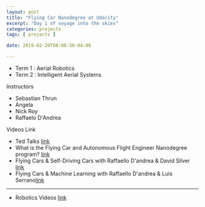 ```yaml
---
layout: post
title: "Flying Car Nanodegree at Udacity"
excerpt: "Day 1 of voyage into the skies"
categories: projects
tags: [ projects ]

date: 2019-02-20T08:08:50-04:00

---
```


* Term 1 : Aerial Robotics
* Term 2 : Intelligent Aerial Systems

Instructors
* Sebastian Thrun
* Angela
* Nick Roy
* Raffaelo D'Andrea


Videos Link
* Ted Talks [link](https://www.ted.com/talks/raffaello_d_andrea_the_astounding_athletic_power_of_quadcopters?language=en) 
* What is the Flying Car and Autonomous Flight Engineer Nanodegree program? [link](https://www.youtube.com/watch?v=kuNEtnVnTGE&feature=youtu.be)
* Flying Cars & Self-Driving Cars with Raffaello D'andrea & David Silver [link](https://www.youtube.com/watch?v=w6bP7l2o81s&feature=youtu.be)
* Flying Cars & Machine Learning with Raffaello D'andrea & Luis Serrano[link](https://www.youtube.com/watch?v=ZUYHuAa9xfo&feature=youtu.be)

-----

* Robotics Videos [link](https://www.youtube.com/playlist?list=PLAwxTw4SYaPl_DVydJhS7TzeavJRTdIKV)

